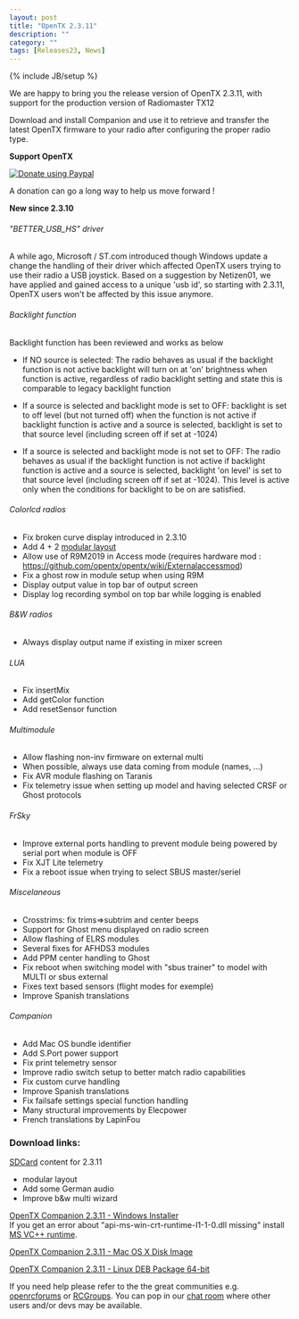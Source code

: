 ```yaml
---
layout: post
title: "OpenTX 2.3.11"
description: ""
category: ""
tags: [Releases23, News]
---
```

{% include JB/setup %}

We are happy to bring you the release version of OpenTX 2.3.11, with support for the production version of Radiomaster TX12

Download and install Companion and use it to retrieve and transfer the latest OpenTX firmware to your radio after configuring the proper radio type.

**Support OpenTX**

<a href="https://www.paypal.com/cgi-bin/webscr?cmd=_s-xclick&amp;hosted_button_id=DJ9MASSKVW8WN" rel="nofollow"><img src="https://camo.githubusercontent.com/11b2f47d7b4af17ef3a803f57c37de3ac82ac039/68747470733a2f2f696d672e736869656c64732e696f2f62616467652f70617970616c2d646f6e6174652d79656c6c6f772e737667" alt="Donate using Paypal" data-canonical-src="https://img.shields.io/badge/paypal-donate-yellow.svg" style="max-width:100%;"></a>

A donation can go a long way to help us move forward !

**New since 2.3.10**

###### "BETTER_USB_HS" driver
A while ago, Microsoft / ST.com introduced though Windows update a change the handling of their driver which affected OpenTX users trying to use their radio a USB joystick. Based on a suggestion by Netizen01, we have applied and gained access to a unique 'usb id', so starting with 2.3.11, OpenTX users won't be affected by this issue anymore.  

###### Backlight function
Backlight function has been reviewed and works as below
- If NO source is selected:
The radio behaves as usual if the backlight function is not active
backlight will turn on at 'on' brightness when function is active, regardless of radio backlight setting and state
this is comparable to legacy backlight function

- If a source is selected and backlight mode is set to OFF:
backlight is set to off level (but not turned off) when the function is not active
if backlight function is active and a source is selected, backlight is set to that source level (including screen off if set at -1024)

- If a source is selected and backlight mode is not set to OFF:
The radio behaves as usual if the backlight function is not active
if backlight function is active and a source is selected, backlight 'on level' is set to that source level (including screen off if set at -1024). This level is active only when the conditions for backlight to be on are satisfied.

###### Colorlcd radios
- Fix broken curve display introduced in 2.3.10
- Add 4 + 2 [modular layout](https://github.com/opentx/opentx/pull/7992)
- Allow use of R9M2019 in Access mode (requires hardware mod : https://github.com/opentx/opentx/wiki/Externalaccessmod)
- Fix a ghost row in module setup when using R9M
- Display output value in top bar of output screen
- Display log recording symbol on top bar while logging is enabled

###### B&W radios
- Always display output name if existing in mixer screen

###### LUA
- Fix insertMix
- Add getColor function
- Add resetSensor function

###### Multimodule
- Allow flashing non-inv firmware on external multi
- When possible, always use data coming from module (names, ...)
- Fix AVR module flashing on Taranis
- Fix telemetry issue when setting up model and having selected CRSF or Ghost protocols 

###### FrSky
- Improve external ports handling to prevent module being powered by serial port when module is OFF
- Fix XJT Lite telemetry
- Fix a reboot issue when trying to select SBUS master/seriel

###### Miscelaneous
- Crosstrims: fix trims=>subtrim and center beeps
- Support for Ghost menu displayed on radio screen
- Allow flashing of ELRS modules
- Several fixes for AFHDS3 modules
- Add PPM center handling to Ghost
- Fix reboot when switching model with "sbus trainer" to model with MULTI or sbus external
- Fixes text based sensors (flight modes for exemple)
- Improve Spanish translations

###### Companion
- Add Mac OS bundle identifier
- Add S.Port power support
- Fix print telemetry sensor
- Improve radio switch setup to better match radio capabilities
- Fix custom curve handling
- Improve Spanish translations
- Fix failsafe settings special function handling
- Many structural improvements by Elecpower
- French translations by LapinFou

### Download links:

[SDCard](http://downloads.open-tx.org/2.3/release/sdcard/) content for 2.3.11
- modular layout
- Add some German audio
- Improve b&w multi wizard

[OpenTX Companion 2.3.11  - Windows Installer](https://downloads.open-tx.org/2.3/release/companion/windows/companion-windows-2.3.11.exe)  
If you get an error about "api-ms-win-crt-runtime-I1-1-0.dll missing" install [MS VC++ runtime](https://support.microsoft.com/en-us/help/2999226/update-for-universal-c-runtime-in-windows).

[OpenTX Companion 2.3.11  - Mac OS X Disk Image](https://downloads.open-tx.org/2.3/release/companion/macosx/opentx-companion-2.3.11.dmg)

[OpenTX Companion 2.3.11  - Linux DEB Package 64-bit](https://downloads.open-tx.org/2.3/release/companion/linux/companion23_2.3.11_amd64.deb)

If you need help please refer to the the great communities e.g. [openrcforums](http://openrcforums.com/forum/viewforum.php?f=45) or [RCGroups](https://www.rcgroups.com/forums/showthread.php?3395177-Official-OpenTX-version-2-3-Discussion-Thread). You can pop in our [chat room](https://discord.gg/CZCwVx2) where other users and/or devs may be available.
